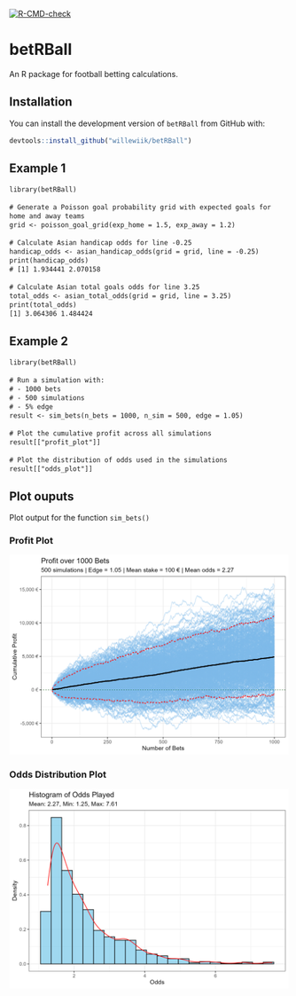 
<!-- badges: start -->
[![R-CMD-check](https://github.com/willewiik/betRBall/actions/workflows/R-CMD-check.yaml/badge.svg)](https://github.com/willewiik/betRBall/actions/workflows/R-CMD-check.yaml)
<!-- badges: end -->

# betRBall

An R package for football betting calculations.


## Installation

You can install the development version of `betRBall` from GitHub with:

``` r
devtools::install_github("willewiik/betRBall")
```

## Example 1

```{r example}
library(betRBall)

# Generate a Poisson goal probability grid with expected goals for home and away teams
grid <- poisson_goal_grid(exp_home = 1.5, exp_away = 1.2)

# Calculate Asian handicap odds for line -0.25
handicap_odds <- asian_handicap_odds(grid = grid, line = -0.25)
print(handicap_odds)
# [1] 1.934441 2.070158

# Calculate Asian total goals odds for line 3.25
total_odds <- asian_total_odds(grid = grid, line = 3.25)
print(total_odds)
[1] 3.064306 1.484424
```



## Example 2

```{r example}
library(betRBall)

# Run a simulation with:
# - 1000 bets
# - 500 simulations
# - 5% edge 
result <- sim_bets(n_bets = 1000, n_sim = 500, edge = 1.05)

# Plot the cumulative profit across all simulations
result[["profit_plot"]]

# Plot the distribution of odds used in the simulations
result[["odds_plot"]]

```

## Plot ouputs

Plot output for the function `sim_bets()`

### Profit Plot
![Profit Plot](man/plots/profit_plot.png)

### Odds Distribution Plot
![Odds Plot](man/plots/odds_plot.png)















